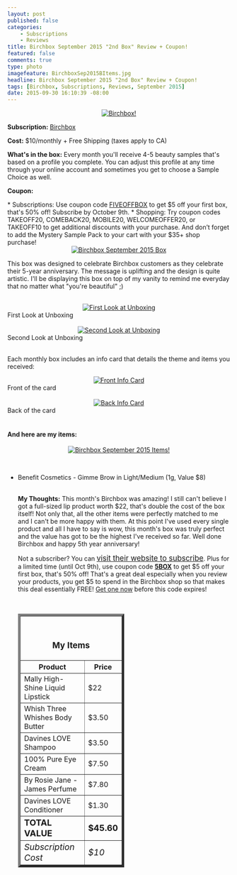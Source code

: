 ```yaml
---
layout: post
published: false
categories: 
    - Subscriptions
    - Reviews
title: Birchbox September 2015 "2nd Box" Review + Coupon!
featured: false
comments: true
type: photo
imagefeature: BirchboxSep2015BItems.jpg
headline: Birchbox September 2015 "2nd Box" Review + Coupon!
tags: [Birchbox, Subscriptions, Reviews, September 2015]
date: 2015-09-30 16:10:39 -08:00
---
```


<center><a href="https://www.birchbox.com/invite/whatsupmailbox" target="_blank">
<img src="/images/BirchboxSep2015BPackage.jpg" border="0" style="border:none;max-width:100%;" alt="Birchbox!" />
</a></center>

<p><b>Subscription:</b> <a href="https://www.birchbox.com/invite/whatsupmailbox" target="_blank">Birchbox</a></p>
<p><b>Cost:</b> $10/monthly + Free Shipping (taxes apply to CA)</p>
<p><b>What's in the box:</b> Every month you'll receive 4-5 beauty samples that's based on a profile you complete. You can adjust this profile at any time through your online account and sometimes you get to choose a Sample Choice as well.</p>
<p><b>Coupon:</b></p>
* Subscriptions: Use coupon code <a href="https://www.birchbox.com/invite/whatsupmailbox" target="_blank">FIVEOFFBOX</a> to get $5 off your first box, that's 50% off! Subscribe by October 9th.
* Shopping: Try coupon codes TAKEOFF20, COMEBACK20, MOBILE20, WELCOMEOFFER20, or TAKEOFF10 to get additional discounts with your purchase. And don’t forget to add the Mystery Sample Pack to your cart with your $35+ shop purchase!

<br>

<center><a href="https://www.birchbox.com/invite/whatsupmailbox" target="_blank">
<img src="/images/BirchboxSep2015BBox.jpg" border="0" style="border:none;max-width:100%;" alt="Birchbox September 2015 Box" />
</a></center>

<p>This box was designed to celebrate Birchbox customers as they celebrate their 5-year anniversary. The message is uplifting and the design is quite artistic. I'll be displaying this box on top of my vanity to remind me everyday that no matter what "you're beautiful" ;)</p>
<br>

<center><a href="https://www.birchbox.com/invite/whatsupmailbox" target="_blank">
<img src="/images/BirchboxSep2015BOpenBox.jpg" border="0" style="border:none;max-width:100%;" alt="First Look at Unboxing" />
</a></center>
<figcaption>First Look at Unboxing</figcaption>
<br>

<center><a href="https://www.birchbox.com/invite/whatsupmailbox" target="_blank">
<img src="/images/BirchboxSep2015BOpenBox2.jpg" border="0" style="border:none;max-width:100%;" alt="Second Look at Unboxing" />
</a></center>
<figcaption>Second Look at Unboxing</figcaption>
<br>

<p>Each monthly box includes an info card that details the theme and items you received:</p>

<center><a href="https://www.birchbox.com/invite/whatsupmailbox" target="_blank">
<img src="/images/BirchboxSep2015Info.jpg" border="0" style="border:none;max-width:100%;" alt="Front Info Card" /></a></center>
<figcaption>Front of the card</figcaption>
<br>

<center><a href="https://www.birchbox.com/invite/whatsupmailbox" target="_blank">
<img src="/images/BirchboxSep2015BInfo2.jpg" border="0" style="border:none;max-width:100%;" alt="Back Info Card" /></a></center>
<figcaption>Back of the card</figcaption>
<br>

<H4>And here are my items:</H4>

<p><center><a href="https://www.birchbox.com/invite/whatsupmailbox" target="_blank">
<img src="/images/BirchboxSep2015BItems.jpg" border="0" style="border:none;max-width:100%;" alt="Birchbox September 2015 Items!" /></a></center></p>
<br>

<ul>

<li>Benefit Cosmetics - Gimme Brow in Light/Medium (1g, Value $8)</li>

<br>

<p><i class="icon-exclamation-sign"></i><b> My Thoughts:</b> This month's Birchbox was amazing! I still can't believe I got a full-sized lip product worth $22, that's double the cost of the box itself! Not only that, all the other items were perfectly matched to me and I can't be more happy with them. At this point I've used every single product and all I have to say is wow, this month's box was truly perfect and the value has got to be the highest I've received so far. Well done Birchbox and happy 5th year anniversary!</p>

<p>Not a subscriber? You can <a href="https://www.birchbox.com/invite/whatsupmailbox"><big>visit their website to subscribe</big></a>. Plus for a limited time (until Oct 9th), use coupon code <a href="https://www.birchbox.com/invite/whatsupmailbox" target="_blank"><b>5BOX</b></a> to get $5 off your first box, that's 50% off! That's a great deal especially when you review your products, you get $5 to spend in the Birchbox shop so that makes this deal essentially FREE! <a href="https://www.birchbox.com/invite/whatsupmailbox" target="_blank">Get one now</a> before this code expires!</p>
<br>

<TABLE  BORDER="5" style="width:50%">
   <TR>
      <TH COLSPAN="2">
         <H3><BR><center>My Items</center></H3>
      </TH>
   </TR>
      <TH>Product</TH>
      <TH>Price</TH>
  <TR>
      <TD>Mally High-Shine Liquid Lipstick</TD>
      <TD>$22</TD>
   </TR>
   <TR>
      <TD>Whish Three Whishes Body Butter</TD>
      <TD>$3.50</TD>
   </TR>
    <TR>
      <TD>Davines LOVE Shampoo</TD>
      <TD>$3.50</TD>
   </TR>
    <TR>
      <TD>100% Pure Eye Cream</TD>
      <TD>$7.50</TD>
   </TR>
    <TR>
      <TD>By Rosie Jane - James Perfume</TD>
      <TD>$7.80</TD>
   </TR>
   <TR>
      <TD>Davines LOVE Conditioner</TD>
      <TD>$1.30</TD>
   </TR>
   <TR>
      <TD><b><big>TOTAL VALUE</big></b></TD>
      <TD><b><big>$45.60</big></b></TD>
   </TR>
   <TR>
      <TD><i><big>Subscription Cost</big></i></TD>
      <TD><i><big>$10</big></i></TD>
   </TR>
</TABLE>
